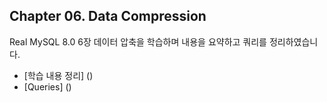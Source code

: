 ## Chapter 06. Data Compression

Real MySQL 8.0 6장 데이터 압축을 학습하며 내용을 요약하고 쿼리를 정리하였습니다.

- [학습 내용 정리] ()
- [Queries] ()


